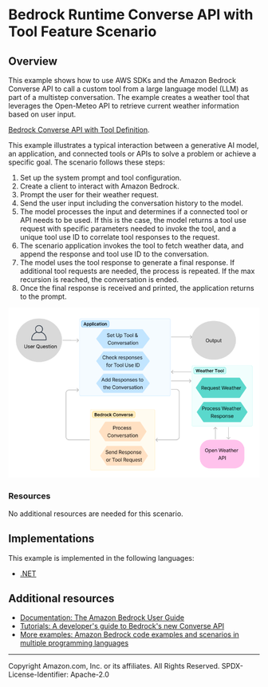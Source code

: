 # Bedrock Runtime Converse API with Tool Feature Scenario

## Overview

This example shows how to use AWS SDKs and the Amazon Bedrock Converse API to call a custom tool from a large language model (LLM) as part of a multistep conversation. The example creates a weather tool that leverages the Open-Meteo API to retrieve current weather information based on user input.

[Bedrock Converse API with Tool Definition](https://docs.aws.amazon.com/bedrock/latest/userguide/tool-use-inference-call.html).

This example illustrates a typical interaction between a generative AI model, an application, and connected tools or APIs to solve a problem or achieve a specific goal. The scenario follows these steps:

1. Set up the system prompt and tool configuration.
2. Create a client to interact with Amazon Bedrock. 
3. Prompt the user for their weather request. 
4. Send the user input including the conversation history to the model.
5. The model processes the input and determines if a connected tool or API needs to be used. If this is the case, the model returns a tool use request with specific parameters needed to invoke the tool, and a unique tool use ID to correlate tool responses to the request.
6. The scenario application invokes the tool to fetch weather data, and append the response and tool use ID to the conversation.
7. The model uses the tool response to generate a final response. If additional tool requests are needed, the process is repeated. If the max recursion is reached, the conversation is ended.
8. Once the final response is received and printed, the application returns to the prompt.

![img.png](toolscenario.png)

### Resources

No additional resources are needed for this scenario.

## Implementations

This example is implemented in the following languages:

- [.NET](../../../dotnetv3/Bedrock-runtime/Scenarios/ConverseToolScenario/README.md)

## Additional resources

- [Documentation: The Amazon Bedrock User Guide](https://docs.aws.amazon.com/bedrock/latest/userguide/what-is-bedrock.html)
- [Tutorials: A developer's guide to Bedrock's new Converse API](https://community.aws/content/2dtauBCeDa703x7fDS9Q30MJoBA/amazon-bedrock-converse-api-developer-guide)
- [More examples: Amazon Bedrock code examples and scenarios in multiple programming languages](https://docs.aws.amazon.com/bedrock/latest/userguide/service_code_examples.html)

---

Copyright Amazon.com, Inc. or its affiliates. All Rights Reserved. SPDX-License-Identifier: Apache-2.0
